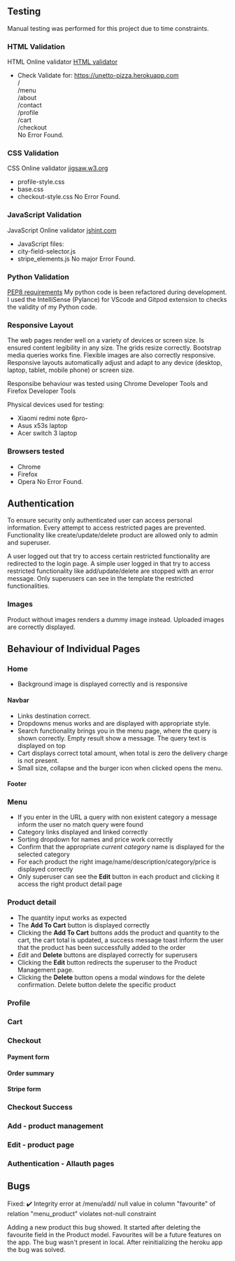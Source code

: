 ## Testing

Manual testing was performed for this project due to time constraints.

### HTML Validation    

HTML Online validator [HTML validator](https://validator.w3.org/nu/)
- Check Validate for: https://unetto-pizza.herokuapp.com    
/    
/menu    
/about    
/contact    
/profile    
/cart    
/checkout     
No Error Found. 

### CSS Validation     

CSS Online validator [jigsaw.w3.org](https://jigsaw.w3.org/css-validator/#validate_by_uri+with_options)
- profile-style.css
- base.css
- checkout-style.css
No Error Found. 

### JavaScript Validation     

JavaScript Online validator [jshint.com](https://jshint.com/)
- JavaScript files:
- city-field-selector.js
- stripe_elements.js
No major Error Found. 

### Python Validation     

[PEP8 requirements](http://pep8online.com/)
My python code is been refactored during development. 
I used the IntelliSense (Pylance) for VScode and Gitpod extension to checks the validity of my Python code.

### Responsive Layout     

The web pages render well on a variety of devices or screen size.
Is ensured content legibility in any size.
The grids resize correctly. Bootstrap media queries works fine.
Flexible images are also correctly responsive.
Responsive layouts automatically adjust and adapt to any device (desktop, laptop, tablet, mobile phone) or screen size.

Responsibe behaviour was tested using Chrome Developer Tools and Firefox Developer Tools 

Physical devices used for testing:

- Xiaomi redmi note 6pro- 
- Asus x53s laptop
- Acer switch 3 laptop

### Browsers tested

- Chrome
- Firefox
- Opera
No Error Found.

## Authentication

To ensure security only authenticated user can access personal information.
Every attempt to access restricted pages are prevented.
Functionality like create/update/delete product are allowed only to admin and superuser.

A user logged out that try to access certain restricted functionality are redirected to the login page.
A simple user logged in that try to access restricted functionality like add/update/delete are stopped with an error message.
Only superusers can see in the template the restricted functionalities.

### Images

Product without images renders a dummy image instead. Uploaded images are correctly displayed.

## Behaviour of Individual Pages

### Home
- Background image is displayed correctly and is responsive

#### Navbar
- Links destination correct.
- Dropdowns menus works and are displayed with appropriate style.
- Search functionality brings you in the menu page, where the query is shown correctly. Empty result show a message. The query text is displayed on top
- Cart displays correct total amount, when total is zero the delivery charge is not present.
- Small size, collapse and the burger icon when clicked opens the menu.
#### Footer

### Menu
- If you enter in the URL a query with non existent category a message inform the user no match query were found
- Category links displayed and linked correctly
- Sorting dropdown for names and price work correctly
- Confirm that the appropriate *current category* name is displayed for the selected category
- For each product the right image/name/description/category/price is displayed correctly
- Only superuser can see the **Edit** button in each product and clicking it access the right product detail page


### Product detail
- The quantity input works as expected
- The **Add To Cart** button is displayed correctly
- Clicking the **Add To Cart** buttons adds the product and quantity to the cart, the cart total is updated, a success message toast inform the user that the product has been successfully added to the order
- *Edit* and **Delete** buttons are displayed correctly for superusers
- Clicking the **Edit** button redirects the superuser to the Product Management page.
- Clicking the **Delete** button opens a modal windows for the delete confirmation. Delete button delete the specific product 

### Profile

### Cart

### Checkout
#### Payment form
#### Order summary
#### Stripe form

### Checkout Success 


### Add - product management

### Edit - product page

### Authentication - Allauth pages

## Bugs
Fixed: ✔️
Integrity error at /menu/add/
null value in column "favourite" of relation "menu_product" violates not-null constraint

Adding a new product this bug showed. It started after deleting the favourite field in the Product model.
Favourites will be a future features on the app.
The bug wasn't present in local.
After reinitializing the heroku app the bug was solved.